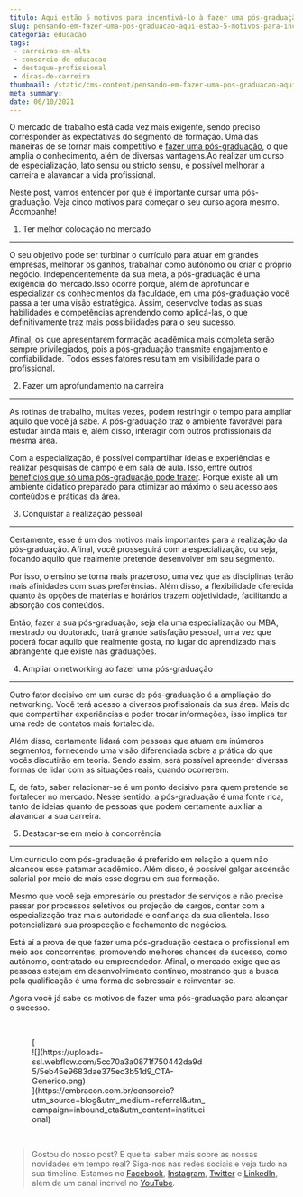 ```yaml
---
titulo: Aqui estão 5 motivos para incentivá-lo à fazer uma pós-graduação.
slug: pensando-em-fazer-uma-pos-graduacao-aqui-estao-5-motivos-para-incentiva-lo
categoria: educacao
tags:
 - carreiras-em-alta
 - consorcio-de-educacao
 - destaque-profissional
 - dicas-de-carreira
thumbnail: /static/cms-content/pensando-em-fazer-uma-pos-graduacao-aqui-estao-5-motivos-para-incentiva-lo.jpg
meta_summary: 
date: 06/10/2021
---
```

O mercado de trabalho está cada vez mais exigente, sendo preciso corresponder às expectativas do segmento de formação. Uma das maneiras de se tornar mais competitivo é [fazer uma pós-graduação](https://www.embracon.com.br/blog/segunda-graduacao-ou-pos-graduacao-qual-e-a-melhor-opcao), o que amplia o conhecimento, além de diversas vantagens.Ao realizar um curso de especialização, lato sensu ou stricto sensu, é possível melhorar a carreira e alavancar a vida profissional.

Neste post, vamos entender por que é importante cursar uma pós-graduação. Veja cinco motivos para começar o seu curso agora mesmo. Acompanhe!

1. Ter melhor colocação no mercado
----------------------------------

O seu objetivo pode ser turbinar o currículo para atuar em grandes empresas, melhorar os ganhos, trabalhar como autônomo ou criar o próprio negócio. Independentemente da sua meta, a pós-graduação é uma exigência do mercado.Isso ocorre porque, além de aprofundar e especializar os conhecimentos da faculdade, em uma pós-graduação você passa a ter uma visão estratégica. Assim, desenvolve todas as suas habilidades e competências aprendendo como aplicá-las, o que definitivamente traz mais possibilidades para o seu sucesso.

Afinal, os que apresentarem formação acadêmica mais completa serão sempre privilegiados, pois a pós-graduação transmite engajamento e confiabilidade. Todos esses fatores resultam em visibilidade para o profissional.

2. Fazer um aprofundamento na carreira
--------------------------------------

As rotinas de trabalho, muitas vezes, podem restringir o tempo para ampliar aquilo que você já sabe. A pós-graduação traz o ambiente favorável para estudar ainda mais e, além disso, interagir com outros profissionais da mesma área.

Com a especialização, é possível compartilhar ideias e experiências e realizar pesquisas de campo e em sala de aula. Isso, entre outros [benefícios que só uma pós-graduação pode trazer](https://www.embracon.com.br/blog/confira-5-beneficios-de-fazer-um-consorcio-para-pos-graduacao). Porque existe ali um ambiente didático preparado para otimizar ao máximo o seu acesso aos conteúdos e práticas da área.

3. Conquistar a realização pessoal
----------------------------------

Certamente, esse é um dos motivos mais importantes para a realização da pós-graduação. Afinal, você prosseguirá com a especialização, ou seja, focando aquilo que realmente pretende desenvolver em seu segmento.

Por isso, o ensino se torna mais prazeroso, uma vez que as disciplinas terão mais afinidades com suas preferências. Além disso, a flexibilidade oferecida quanto às opções de matérias e horários trazem objetividade, facilitando a absorção dos conteúdos.

Então, fazer a sua pós-graduação, seja ela uma especialização ou MBA, mestrado ou doutorado, trará grande satisfação pessoal, uma vez que poderá focar aquilo que realmente gosta, no lugar do aprendizado mais abrangente que existe nas graduações.

4. Ampliar o networking ao fazer uma pós-graduação
--------------------------------------------------

Outro fator decisivo em um curso de pós-graduação é a ampliação do networking. Você terá acesso a diversos profissionais da sua área. Mais do que compartilhar experiências e poder trocar informações, isso implica ter uma rede de contatos mais fortalecida.

Além disso, certamente lidará com pessoas que atuam em inúmeros segmentos, fornecendo uma visão diferenciada sobre a prática do que vocês discutirão em teoria. Sendo assim, será possível apreender diversas formas de lidar com as situações reais, quando ocorrerem.

E, de fato, saber relacionar-se é um ponto decisivo para quem pretende se fortalecer no mercado. Nesse sentido, a pós-graduação é uma fonte rica, tanto de ideias quanto de pessoas que podem certamente auxiliar a alavancar a sua carreira.

5. Destacar-se em meio à concorrência
-------------------------------------

Um currículo com pós-graduação é preferido em relação a quem não alcançou esse patamar acadêmico. Além disso, é possível galgar ascensão salarial por meio de mais esse degrau em sua formação.

Mesmo que você seja empresário ou prestador de serviços e não precise passar por processos seletivos ou projeção de cargos, contar com a especialização traz mais autoridade e confiança da sua clientela. Isso potencializará sua prospecção e fechamento de negócios.

Está aí a prova de que fazer uma pós-graduação destaca o profissional em meio aos concorrentes, promovendo melhores chances de sucesso, como autônomo, contratado ou empreendedor. Afinal, o mercado exige que as pessoas estejam em desenvolvimento contínuo, mostrando que a busca pela qualificação é uma forma de sobressair e reinventar-se.

Agora você já sabe os motivos de fazer uma pós-graduação para alcançar o sucesso.

‍

<figure class="w-richtext-figure-type-image w-richtext-align-center" style="max-width:310px">[<div>![](https://uploads-ssl.webflow.com/5cc70a3a0871f750442da9d5/5eb45e9683dae375ec3b51d9_CTA-Generico.png)</div>](https://embracon.com.br/consorcio?utm_source=blog&utm_medium=referral&utm_campaign=inbound_cta&utm_content=institucional)</figure>‍

> Gostou do nosso post? E que tal saber mais sobre as nossas novidades em tempo real? Siga-nos nas redes sociais e veja tudo na sua timeline. Estamos no [Facebook](https://www.facebook.com/embracon/), [Instagram](https://www.instagram.com/embraconoficial/), [Twitter](https://twitter.com/embracon) e [LinkedIn](https://www.linkedin.com/company/1018875/), além de um canal incrível no [YouTube](https://www.youtube.com/channel/UCL-Y0mv9zc73Iek48NLUBzQ).

‍
